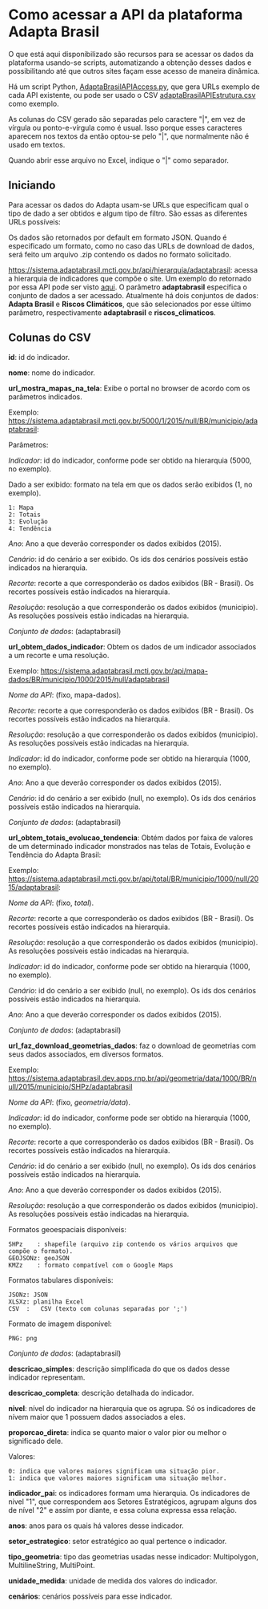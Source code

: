 # Como acessar a API da plataforma Adapta Brasil

O que está aqui disponibilizado são recursos para se acessar os dados da plataforma usando-se scripts, automatizando a obtenção desses dados e possibilitando até que outros sites façam esse acesso de maneira dinâmica.

Há um script Python, [AdaptaBrasilAPIAccess.py](AdaptaBrasilAPIAccess.py), que gera URLs exemplo de cada API existente, ou pode ser usado o CSV [adaptaBrasilAPIEstrutura.csv](adaptaBrasilAPIEstrutura.csv) como exemplo.

As colunas do CSV gerado são separadas pelo caractere "|", em vez de vírgula ou ponto-e-vírgula como é usual. Isso porque esses caracteres aparecem nos textos da então optou-se pelo "|", que normalmente não é usado em textos.

Quando abrir esse arquivo no Excel, indique o "|" como separador.

## Iniciando

Para acessar os dados do Adapta usam-se URLs que especificam qual o tipo de dado a ser obtidos e algum tipo de filtro. São essas as diferentes URLs possíveis:

Os dados são retornados por default em formato JSON. Quando é especificado um formato, como no caso das URLs de download de dados, será feito um arquivo .zip contendo os dados no formato solicitado.

https://sistema.adaptabrasil.mcti.gov.br/api/hierarquia/adaptabrasil: acessa a hierarquia de indicadores que compõe o site. Um exemplo do retornado por essa API pode ser visto [aqui](jsonsamples%2Fhierarchy.json).
O parâmetro **adaptabrasil** especifica o conjunto de dados a ser acessado. Atualmente há dois conjuntos de dados: **Adapta Brasil** e **Riscos Climáticos**, que são selecionados por esse último parâmetro, respectivamente **adaptabrasil** e **riscos_climaticos**.

## Colunas do CSV

**id**: id do ìndicador.

**nome**: nome do indicador.

**url_mostra_mapas_na_tela**: Exibe o portal no browser de acordo com os parâmetros indicados.

Exemplo: https://sistema.adaptabrasil.mcti.gov.br/5000/1/2015/null/BR/municipio/adaptabrasil: 

Parâmetros:

_Indicador_: id do indicador, conforme pode ser obtido na hierarquia (5000, no exemplo).

Dado a ser exibido: formato na tela em que os dados serão exibidos (1, no exemplo). 

    1: Mapa
    2: Totais
    3: Evolução
    4: Tendência

_Ano_: Ano a que deverão corresponder os dados exibidos (2015).

_Cenário_: id do cenário a ser exibido. Os ids dos cenários possíveis estão indicados na hierarquia. 

_Recorte_: recorte a que corresponderão os dados exibidos (BR - Brasil). Os recortes possíveis estão indicados na hierarquia.

_Resolução_: resolução a que corresponderão os dados exibidos (municipio). As resoluções possíveis estão indicadas na hierarquia.

_Conjunto de dados_: (adaptabrasil)

**url_obtem_dados_indicador**: Obtem os dados de um indicador associados a um recorte e uma resolução.

Exemplo: https://sistema.adaptabrasil.mcti.gov.br/api/mapa-dados/BR/municipio/1000/2015/null/adaptabrasil

_Nome da API_: (fixo, mapa-dados).

_Recorte_: recorte a que corresponderão os dados exibidos (BR - Brasil). Os recortes possíveis estão indicados na hierarquia.

_Resolução_: resolução a que corresponderão os dados exibidos (municipio). As resoluções possíveis estão indicadas na hierarquia.

_Indicador_: id do indicador, conforme pode ser obtido na hierarquia (1000, no exemplo).

_Ano_: Ano a que deverão corresponder os dados exibidos (2015).

_Cenário_: id do cenário a ser exibido (null, no exemplo). Os ids dos cenários possíveis estão indicados na hierarquia. 

_Conjunto de dados_: (adaptabrasil)

**url_obtem_totais_evolucao_tendencia**: Obtém dados por faixa de valores de um determinado indicador monstrados nas telas de Totais, Evolução e Tendência do Adapta Brasil:

Exemplo: https://sistema.adaptabrasil.mcti.gov.br/api/total/BR/municipio/1000/null/2015/adaptabrasil: 

_Nome da API_: (fixo, _total_).

_Recorte_: recorte a que corresponderão os dados exibidos (BR - Brasil). Os recortes possíveis estão indicados na hierarquia.

_Resolução_: resolução a que corresponderão os dados exibidos (municipio). As resoluções possíveis estão indicadas na hierarquia.

_Indicador_: id do indicador, conforme pode ser obtido na hierarquia (1000, no exemplo).

_Cenário_: id do cenário a ser exibido (null, no exemplo). Os ids dos cenários possíveis estão indicados na hierarquia. 

_Ano_: Ano a que deverão corresponder os dados exibidos (2015).

_Conjunto de dados_: (adaptabrasil)

**url_faz_download_geometrias_dados**: faz o download de geometrias com seus dados associados, em diversos formatos.

Exemplo: https://sistema.adaptabrasil.dev.apps.rnp.br/api/geometria/data/1000/BR/null/2015/municipio/SHPz/adaptabrasil

_Nome da API_: (fixo, _geometria/data_).

_Indicador_: id do indicador, conforme pode ser obtido na hierarquia (1000, no exemplo).

_Recorte_: recorte a que corresponderão os dados exibidos (BR - Brasil). Os recortes possíveis estão indicados na hierarquia.

_Cenário_: id do cenário a ser exibido (null, no exemplo). Os ids dos cenários possíveis estão indicados na hierarquia. 

_Ano_: Ano a que deverão corresponder os dados exibidos (2015).

_Resolução_: resolução a que corresponderão os dados exibidos (municipio). As resoluções possíveis estão indicadas na hierarquia.

Formatos geoespaciais disponíveis:

    SHPz    : shapefile (arquivo zip contendo os vários arquivos que compõe o formato).
    GEOJSONz: geoJSON
    KMZz    : formato compatível com o Google Maps

Formatos tabulares disponíveis:

    JSONz: JSON
    XLSXz: planilha Excel
    CSV  :   CSV (texto com colunas separadas por ';')

Formato de imagem disponível:

    PNG: png

_Conjunto de dados_: (adaptabrasil)

**descricao_simples**: descrição simplificada do que os dados desse indicador representam.

**descricao_completa**: descrição detalhada do indicador.

**nivel**: nível do indicador na hierarquia que os agrupa. Só os indicadores de nívem maior que 1 possuem dados associados a eles.

**proporcao_direta**: indica se quanto maior o valor pior ou melhor o significado dele.

Valores:

    0: indica que valores maiores significam uma situação pior.
    1: indica que valores maiores significam uma situação melhor.

**indicador_pai**: os indicadores formam uma hierarquia. Os indicadores de nivel "1", que correspondem aos Setores Estratégicos, agrupam alguns dos de nível "2" e assim por diante, e essa coluna expressa essa relação.

**anos**: anos para os quais há valores desse indicador.

**setor_estrategico**: setor estratégico ao qual pertence o indicador.

**tipo_geometria**: tipo das geometrias usadas nesse indicador: Multipolygon, MultilineString, MultiPoint.

**unidade_medida**: unidade de medida dos valores do indicador.

**cenários**: cenários possíveis para esse indicador.

